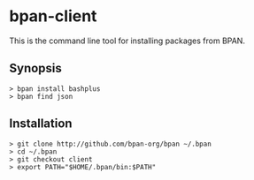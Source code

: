 bpan-client
===========

This is the command line tool for installing packages from BPAN.

## Synopsis

    > bpan install bashplus
    > bpan find json

## Installation

    > git clone http://github.com/bpan-org/bpan ~/.bpan
    > cd ~/.bpan
    > git checkout client
    > export PATH="$HOME/.bpan/bin:$PATH"
